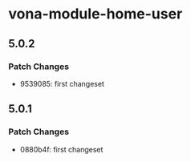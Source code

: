 # vona-module-home-user

## 5.0.2

### Patch Changes

- 9539085: first changeset

## 5.0.1

### Patch Changes

- 0880b4f: first changeset
